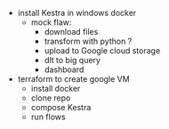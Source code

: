 - install Kestra in windows docker
    - mock flaw:
        - download files
        - transform with python ?
        - upload to Google cloud storage
        - dlt to big query
        - dashboard
- terraform to create google VM
    - install docker
    - clone repo
    - compose Kestra
    - run flows 


